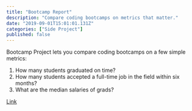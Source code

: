 ```yaml
---
title: "Bootcamp Report"
description: "Compare coding bootcamps on metrics that matter."
date: "2019-09-01T15:01:01.131Z"
categories: ["Side Project"]
published: false
---
```


Bootcamp Project lets you compare coding bootcamps on a few simple metrics:

1. How many students graduated on time?
2. How many students accepted a full-time job in the field within six months?
3. What are the median salaries of grads?

[Link](https://bootcampreport.carrd.co/)
